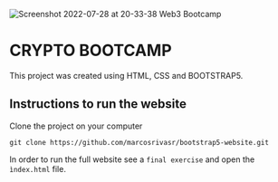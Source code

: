 
![Screenshot 2022-07-28 at 20-33-38 Web3 Bootcamp](https://user-images.githubusercontent.com/93333842/181664513-f76b6766-f778-4b46-b176-c41bdb53817b.png)


# CRYPTO BOOTCAMP

This project was created using HTML, CSS and BOOTSTRAP5.


## Instructions to run the website

Clone the project on your computer

`git clone https://github.com/marcosrivasr/bootstrap5-website.git`

In order to run the full website see a `final exercise` and open the `ìndex.html` file.
